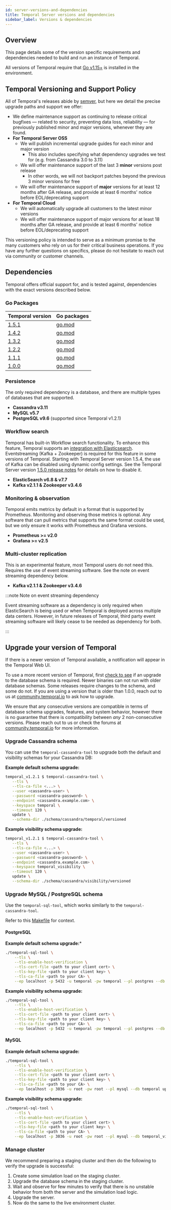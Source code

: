 ```yaml
---
id: server-versions-and-dependencies
title: Temporal Server versions and dependencies
sidebar_label: Versions & dependencies
---
```


## Overview

This page details some of the version specific requirements and dependencies needed to build and run an instance of Temporal.

All versions of Temporal require that [Go v1.15+](https://golang.org/dl/) is installed in the environment.

## Temporal Versioning and Support Policy

All of Temporal's releases abide by [semver](https://semver.org/), but here we detail the precise upgrade paths and support we offer:

- We define maintenance support as continuing to release critical bugfixes — related to security, preventing data loss, reliability — for previously published minor and major versions, whenever they are found.
- **For Temporal Server OSS**
    - We will publish incremental upgrade guides for each minor and major version
        - This also includes specifying what dependency upgrades we test for (e.g. from Cassandra 3.0 to 3.11)
    - We will offer maintenance support of the last 3 **minor** versions post release
        - In other words, we will not backport patches beyond the previous 3 minor versions for free
    - We will offer maintenance support of **major** versions for at least 12 months after GA release, and provide at least 6 months' notice before EOL/deprecating support
- **For Temporal Cloud**
    - We will automatically upgrade all customers to the latest minor versions
    - We will offer maintenance support of major versions for at least 18 months after GA release, and provide at least 6 months' notice before EOL/deprecating support

This versioning policy is intended to serve as a minimum promise to the many customers who rely on us for their critical business operations. If you have any further questions on specifics, please do not hesitate to reach out via community or customer channels.

## Dependencies

Temporal offers official support for, and is tested against, dependencies with the exact versions described below.

### Go Packages

| Temporal version | Go packages |
|------------------|-------------|
| [1.5.1](https://github.com/temporalio/temporal/tree/v1.5.1) | [go.mod](https://github.com/temporalio/temporal/blob/v1.5.1/go.mod) |
| [1.4.2](https://github.com/temporalio/temporal/tree/v1.4.2) | [go.mod](https://github.com/temporalio/temporal/blob/v1.4.2/go.mod) |
| [1.3.2](https://github.com/temporalio/temporal/tree/v1.3.2) | [go.mod](https://github.com/temporalio/temporal/blob/v1.3.2/go.mod) |
| [1.2.2](https://github.com/temporalio/temporal/tree/v1.2.2) | [go.mod](https://github.com/temporalio/temporal/blob/v1.2.2/go.mod) |
| [1.1.1](https://github.com/temporalio/temporal/tree/v1.1.1) | [go.mod](https://github.com/temporalio/temporal/blob/v1.1.1/go.mod) |
| [1.0.0](https://github.com/temporalio/temporal/tree/v1.0.0) | [go.mod](https://github.com/temporalio/temporal/blob/v1.0.0/go.mod) |

### Persistence

The only required dependency is a database, and there are multiple types of databases that are supported.

- **Cassandra v3.11**
- **MySQL v5.7**
- **PostgreSQL v9.6** (supported since Temporal v1.2.1)

### Workflow search

Temporal has built-in Workflow search functionality.
To enhance this feature, Temporal supports an [integration with Elasticsearch](/docs/server-elasticsearch-setup).
Eventstreaming (Kafka + Zookeeper) is required for this feature in some versions of Temporal.
Starting with Temporal Server version 1.5.4, the use of Kafka can be disabled using dynamic config settings.
See the Temporal Server version [1.5.0 release notes](https://github.com/temporalio/temporal/releases/tag/v1.5.0) for details on how to disable it.

- **ElasticSearch v6.8 & v7.7**
- **Kafka v2.1.1 & Zookeeper v3.4.6**

### Monitoring & observation

Temporal emits metrics by default in a format that is supported by Prometheus. Monitoring and observing those metrics is optional. Any software that can pull metrics that supports the same format could be used, but we only ensure it works with Prometheus and Grafana versions.

- **Prometheus >= v2.0**
- **Grafana >= v2.5**

### Multi-cluster replication

This is an experimental feature, most Temporal users do not need this. Requires the use of event streaming software. See the note on event streaming dependency below.

- **Kafka v2.1.1 & Zookeeper v3.4.6**

:::note Note on event streaming dependency

Event streaming software as a dependency is only required when ElasticSearch is being used or when Temporal is deployed across multiple data centers. However, in future releases of Temporal, third party event streaming software will likely cease to be needed as dependency for both.

:::

## Upgrade your version of Temporal

If there is a newer version of Temporal available, a notification will appear in the Temporal Web UI.

To use a more recent version of Temporal, first [check to see](https://github.com/temporalio/temporal/releases) if an upgrade to the database schema is required. Newer binaries can not run with older database schemas. Some releases require changes to the schema, and some do not. If you are using a version that is older than 1.0.0, reach out to us at [community.temporal.io](http://community.temporal.io) to ask how to upgrade.

We ensure that any consecutive versions are compatible in terms of database schema upgrades, features, and system behavior, however there is no guarantee that there is compatibility between *any* 2 non-consecutive versions. Please reach out to us or check the forums at [community.temporal.io](http://community.temporal.io) for more information.

### Upgrade Cassandra schema

You can use the `temporal-cassandra-tool` to upgrade both the default and visibility schemas for your Cassandra DB:

**Example default schema upgrade:**

```bash
temporal_v1.2.1 $ temporal-cassandra-tool \
   --tls \
   --tls-ca-file <...> \
   --user <cassandra-user> \
   --password <cassandra-password> \
   --endpoint <cassandra.example.com> \
   --keyspace temporal \
   --timeout 120 \
   update \
   --schema-dir ./schema/cassandra/temporal/versioned

```

**Example visibility schema upgrade:**

```bash
temporal_v1.2.1 $ temporal-cassandra-tool \
   --tls \
   --tls-ca-file <...> \
   --user <cassandra-user> \
   --password <cassandra-password> \
   --endpoint <cassandra.example.com> \
   --keyspace temporal_visibility \
   --timeout 120 \
   update \
   --schema-dir ./schema/cassandra/visibility/versioned

```

### Upgrade MySQL / PostgreSQL schema

Use the `temporal-sql-tool`, which works similarly to the `temporal-cassandra-tool`.

Refer to this [Makefile](https://github.com/temporalio/temporal/blob/v1.4.1/Makefile#L367-L383) for context.

#### PostgreSQL

**Example default schema upgrade:***

```bash
./temporal-sql-tool \
	--tls \
	--tls-enable-host-verification \
	--tls-cert-file <path to your client cert> \
	--tls-key-file <path to your client key> \
	--tls-ca-file <path to your CA> \
	--ep localhost -p 5432 -u temporal -pw temporal --pl postgres --db temporal update-schema -d ./schema/postgresql/v96/temporal/versioned
```

**Example visibility schema upgrade:**

```bash
./temporal-sql-tool \
	--tls \
	--tls-enable-host-verification \
	--tls-cert-file <path to your client cert> \
	--tls-key-file <path to your client key> \
	--tls-ca-file <path to your CA> \
	--ep localhost -p 5432 -u temporal -pw temporal --pl postgres --db temporal_visibility update-schema -d ./schema/postgresql/v96/visibility/versioned
```

#### MySQL

**Example default schema upgrade:**

```bash
./temporal-sql-tool \
	--tls \
	--tls-enable-host-verification \
	--tls-cert-file <path to your client cert> \
	--tls-key-file <path to your client key> \
	--tls-ca-file <path to your CA> \
	--ep localhost -p 3036 -u root -pw root --pl mysql --db temporal update-schema -d ./schema/mysql/v57/temporal/versioned/
```

**Example visibility schema upgrade:**

```bash
./temporal-sql-tool \
	--tls \
	--tls-enable-host-verification \
	--tls-cert-file <path to your client cert> \
	--tls-key-file <path to your client key> \
	--tls-ca-file <path to your CA> \
	--ep localhost -p 3036 -u root -pw root --pl mysql --db temporal_visibility update-schema -d ./schema/mysql/v57/visibility/versioned/
```

### Manage cluster

We recommend preparing a staging cluster and then do the following to verify the upgrade is successful:

1. Create some simulation load on the staging cluster.
2. Upgrade the database schema in the staging cluster.
3. Wait and observe for few minutes to verify that there is no unstable behavior from both the server and the simulation load logic.
4. Upgrade the server.
5. Now do the same to the live environment cluster.
